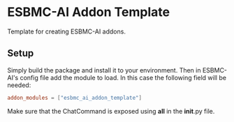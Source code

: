 # ESBMC-AI Addon Template

Template for creating ESBMC-AI addons.

## Setup

Simply build the package and install it to your environment. Then in ESBMC-AI's
config file add the module to load. In this case the following field will be
needed:

```toml
addon_modules = ["esbmc_ai_addon_template"]
```

Make sure that the ChatCommand is exposed using __all__ in the __init__.py file.
